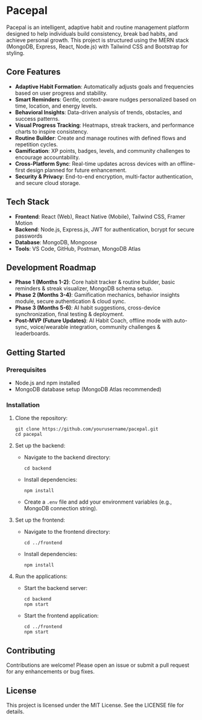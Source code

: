 # Pacepal

Pacepal is an intelligent, adaptive habit and routine management platform designed to help individuals build consistency, break bad habits, and achieve personal growth. This project is structured using the MERN stack (MongoDB, Express, React, Node.js) with Tailwind CSS and Bootstrap for styling.

## Core Features

- **Adaptive Habit Formation**: Automatically adjusts goals and frequencies based on user progress and stability.
- **Smart Reminders**: Gentle, context-aware nudges personalized based on time, location, and energy levels.
- **Behavioral Insights**: Data-driven analysis of trends, obstacles, and success patterns.
- **Visual Progress Tracking**: Heatmaps, streak trackers, and performance charts to inspire consistency.
- **Routine Builder**: Create and manage routines with defined flows and repetition cycles.
- **Gamification**: XP points, badges, levels, and community challenges to encourage accountability.
- **Cross-Platform Sync**: Real-time updates across devices with an offline-first design planned for future enhancement.
- **Security & Privacy**: End-to-end encryption, multi-factor authentication, and secure cloud storage.

## Tech Stack

- **Frontend**: React (Web), React Native (Mobile), Tailwind CSS, Framer Motion
- **Backend**: Node.js, Express.js, JWT for authentication, bcrypt for secure passwords
- **Database**: MongoDB, Mongoose
- **Tools**: VS Code, GitHub, Postman, MongoDB Atlas

## Development Roadmap

- **Phase 1 (Months 1-2)**: Core habit tracker & routine builder, basic reminders & streak visualizer, MongoDB schema setup.
- **Phase 2 (Months 3-4)**: Gamification mechanics, behavior insights module, secure authentication & cloud sync.
- **Phase 3 (Months 5-6)**: AI habit suggestions, cross-device synchronization, final testing & deployment.
- **Post-MVP (Future Updates)**: AI Habit Coach, offline mode with auto-sync, voice/wearable integration, community challenges & leaderboards.

## Getting Started

### Prerequisites

- Node.js and npm installed
- MongoDB database setup (MongoDB Atlas recommended)

### Installation

1. Clone the repository:
   ```
   git clone https://github.com/yourusername/pacepal.git
   cd pacepal
   ```

2. Set up the backend:
   - Navigate to the backend directory:
     ```
     cd backend
     ```
   - Install dependencies:
     ```
     npm install
     ```
   - Create a `.env` file and add your environment variables (e.g., MongoDB connection string).

3. Set up the frontend:
   - Navigate to the frontend directory:
     ```
     cd ../frontend
     ```
   - Install dependencies:
     ```
     npm install
     ```

4. Run the applications:
   - Start the backend server:
     ```
     cd backend
     npm start
     ```
   - Start the frontend application:
     ```
     cd ../frontend
     npm start
     ```

## Contributing

Contributions are welcome! Please open an issue or submit a pull request for any enhancements or bug fixes.

## License

This project is licensed under the MIT License. See the LICENSE file for details.